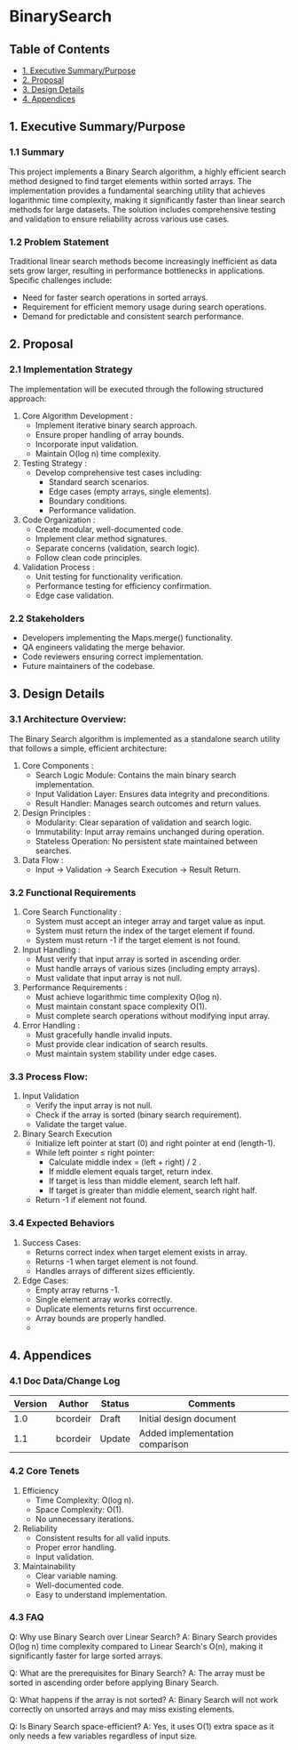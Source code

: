 # BinarySearch

## Table of Contents
- [1. Executive Summary/Purpose](#1-executive-summarypurpose)
- [2. Proposal](#2-proposal)
- [3. Design Details](#3-design-details)
- [4. Appendices](#4-appendices)

## 1. Executive Summary/Purpose

### 1.1 Summary
This project implements a Binary Search algorithm, a highly efficient search method designed to find target elements within sorted arrays. The implementation provides a 
fundamental searching utility that achieves logarithmic time complexity, making it significantly faster than linear search methods for large datasets. The solution includes 
comprehensive testing and validation to ensure reliability across various use cases.


### 1.2 Problem Statement
Traditional linear search methods become increasingly inefficient as data sets grow larger, resulting in performance bottlenecks in applications. Specific challenges include:
- Need for faster search operations in sorted arrays.
- Requirement for efficient memory usage during search operations.
- Demand for predictable and consistent search performance.

## 2. Proposal

### 2.1 Implementation Strategy
The implementation will be executed through the following structured approach:
1. Core Algorithm Development :
   - Implement iterative binary search approach.
   - Ensure proper handling of array bounds.
   - Incorporate input validation.
   - Maintain O(log n) time complexity.
2. Testing Strategy :
   - Develop comprehensive test cases including:
     - Standard search scenarios.
     - Edge cases (empty arrays, single elements).
     - Boundary conditions.
     - Performance validation.
3. Code Organization :
   - Create modular, well-documented code.
   - Implement clear method signatures.
   - Separate concerns (validation, search logic).
   - Follow clean code principles.
4. Validation Process :
   - Unit testing for functionality verification.
   - Performance testing for efficiency confirmation.
   - Edge case validation.

### 2.2 Stakeholders
- Developers implementing the Maps.merge() functionality.
- QA engineers validating the merge behavior.
- Code reviewers ensuring correct implementation.
- Future maintainers of the codebase.

## 3. Design Details

### 3.1 Architecture Overview:
The Binary Search algorithm is implemented as a standalone search utility that follows a simple, efficient architecture:
1. Core Components :
   - Search Logic Module: Contains the main binary search implementation. 
   - Input Validation Layer: Ensures data integrity and preconditions. 
   - Result Handler: Manages search outcomes and return values.
2. Design Principles :
   - Modularity: Clear separation of validation and search logic.
   - Immutability: Input array remains unchanged during operation.
   - Stateless Operation: No persistent state maintained between searches.
3. Data Flow :
   - Input → Validation → Search Execution → Result Return.

### 3.2 Functional Requirements
1. Core Search Functionality :
   - System must accept an integer array and target value as input.
   - System must return the index of the target element if found.
   - System must return -1 if the target element is not found.
2. Input Handling :
   - Must verify that input array is sorted in ascending order.
   - Must handle arrays of various sizes (including empty arrays).
   - Must validate that input array is not null.
3. Performance Requirements :
   - Must achieve logarithmic time complexity O(log n).
   - Must maintain constant space complexity O(1).
   - Must complete search operations without modifying input array.
4. Error Handling :
   - Must gracefully handle invalid inputs.
   - Must provide clear indication of search results.
   - Must maintain system stability under edge cases.


### 3.3 Process Flow:
1. Input Validation
   - Verify the input array is not null. 
   - Check if the array is sorted (binary search requirement).
   - Validate the target value.
2. Binary Search Execution
   - Initialize left pointer at start (0) and right pointer at end (length-1).
   - While left pointer ≤ right pointer:
     - Calculate middle index = (left + right) / 2 .
     - If middle element equals target, return index. 
     - If target is less than middle element, search left half. 
     - If target is greater than middle element, search right half. 
   - Return -1 if element not found.

### 3.4 Expected Behaviors
1. Success Cases:
   - Returns correct index when target element exists in array. 
   - Returns -1 when target element is not found. 
   - Handles arrays of different sizes efficiently.
2. Edge Cases:
   - Empty array returns -1. 
   - Single element array works correctly. 
   - Duplicate elements returns first occurrence.
   - Array bounds are properly handled.
   - 
## 4. Appendices

### 4.1 Doc Data/Change Log

| Version | Author   | Status | Comments                    |
|---------|----------|--------|----------------------------|
| 1.0     | bcordeir | Draft  | Initial design document    |
| 1.1     | bcordeir | Update | Added implementation comparison |

### 4.2 Core Tenets
1. Efficiency
   - Time Complexity: O(log n).
   - Space Complexity: O(1).
   - No unnecessary iterations.
2. Reliability 
   - Consistent results for all valid inputs. 
   - Proper error handling. 
   - Input validation.
3. Maintainability
   - Clear variable naming. 
   - Well-documented code. 
   - Easy to understand implementation.

### 4.3 FAQ
Q: Why use Binary Search over Linear Search?
A: Binary Search provides O(log n) time complexity compared to Linear Search's O(n), making it significantly faster for large sorted arrays.

Q: What are the prerequisites for Binary Search?
A: The array must be sorted in ascending order before applying Binary Search.

Q: What happens if the array is not sorted?
A: Binary Search will not work correctly on unsorted arrays and may miss existing elements.

Q: Is Binary Search space-efficient?
A: Yes, it uses O(1) extra space as it only needs a few variables regardless of input size.